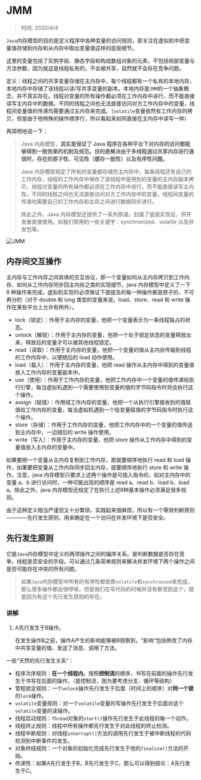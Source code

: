 # JMM

> 时间: 2020/4/4

`Java`内存模型的目的是定义程序中各种变量的访问规则，即关注在虚拟机中把变量值存储到内存和从内存中取出变量值这样的底层细节。

这里的变量包括了实例字段、静态字段和构成数组对象的元素，不包括局部变量与方法参数，因为就这是线程私有的，不会被共享，自然就不会存在竞争问题。

定义：线程之间的共享变量存储在主内存中，每个线程都有一个私有的本地内存，本地内存中存储了该线程以读/写共享变量的副本。本地内存是`JMM`的一个抽象概念，并不真实存在。线程对变量的所有操作都必须在工作内存中进行，而不能直接读写主内存中的数据。不同的线程之间也无法直接访问对方工作内存中的变量，线程间变量值的传递均需要通过主内存来完成。（`volatile`变量依然有工作内存的拷贝，但是由于他特殊的操作顺序行，所以看起来如同直接在主内存中读写一样）

再简明地说一下：

> Java 内存模型，**其实是保证了 Java 程序在各种平台下对内存的访问都能够得到一致效果的机制及规范。目的是解决由于多线程通过共享内存进行通信时，存在的原子性、可见性（缓存一致性）以及有序性问题。**
>
> Java 内存模型规定了所有的变量都存储在主内存中，每条线程还有自己的工作内存，线程的工作内存中保存了该线程中是用到的变量的主内存副本拷贝，线程对变量的所有操作都必须在工作内存中进行，而不能直接读写主内存。不同的线程之间也无法直接访问对方工作内存中的变量，线程间变量的传递均需要自己的工作内存和主存之间进行数据同步进行。
>
> 除此之外，Java 内存模型还提供了一系列原语，封装了底层实现后，供开发者直接使用。如我们常用的一些关键字：synchronized、volatile 以及并发包等。

![JMM](http://www.qxnekoo.cn:8888/images/2020/03/19/JMM.png)

## 内存间交互操作

主内存与工作内存之间具体的交互协议，即一个变量如何从主内存拷贝到工作内存、如何从工作内存同步回主内存之类的实现细节，java 内存模型中定义了一下 8 种操作来完成，虚拟机实现时必须保证下面提及的每一种操作都是原子的、不可再分的（对于 double 和 long 类型的变量来说，load、store、read 和 write 操作在某些平台上允许有例外）。

- lock（锁定）：作用于主内存的变量，他把一个变量表示为一条线程独占的状态。
- unlock（解锁）：作用于主内存的变量，他把一个处于锁定状态的变量释放出来，释放后的变量才可以被其他线程锁定。
- read（读取）：作用于主内存的变量，他把一个变量的值从主内存传输到线程的工作内存中，以便随后的 load 动作使用。
- load（载入）：作用于主内存的变量，他把 read 操作从主内存中得到的变量值放入工作内存的变量副本中。
- use（使用）：作用于工作内存的变量，他把工作内存中一个变量的值传递给执行引擎，每当虚拟机遇到一个需要使用到变量的值的字节码指令时将会执行这个操作。
- assign（赋值）：作用域工作内存的变量，他把一个从执行引擎接收到的值赋值给工作内存的变量，每当虚拟机遇到一个给变量赋值的字节码指令时执行这个操作。
- store（存储）：作用于工作内存的变量，他把工作内存中的一个变量的值传送到主内存中，一边随后的 write 操作使用。
- write（写入）：作用于主内存的变量，他把 store 操作从工作内存中得到的变量值放入主内存的变量中。

如果要把一个变量从主内存复制到工作内存，那就要顺序地执行 read 和 load 操作，如果要把变量从工作内存同步回主内存，就要顺序地执行 store 和 write 操作。注意，java 内存模型只要求上述两个操作是可插入指令的，如对主内存中的变量 a、b 进行访问时，一种可能出现的顺序是 read a、read b、load b、load a。除此之外，java 内存模型还规定了在执行上述8种基本操作必须满足很多规则。

由于这种定义相当严谨但又十分繁琐，实践起来很麻烦，所以有一个等效判断原则————先行发生原则，用来确定在一个访问在并发环境下是否安全。

## 先行发生原则

它是`Java`内存模型中定义的两项操作之间的偏序关系。是判断数据是否存在竞争，线程是否安全的手段。可以通过几条简单规则来解决并发环境下两个操作之间是否可能存在冲突的所有问题。

> 如果`Java`内存模型中所有的有序性都依靠`volatile`和`synchronzed`来完成，那么很多操作都会很啰嗦，但是我们在写代码的时候并没有察觉到这个，就是因为有这个先行发生原则的存在。

### 讲解

1. A先行发生于B操作。

   在发生操作B之前，操作A产生的影响能够被B观察到，“影响”包括修改了内存中共享变量的值、发送了消息、调用了方法。

一些“天然的先行发生关系”：

- 程序次序规则：**在一个线程内**，按照**控制流**的顺序，书写在前面的操作先行发生于书写在后面的操作。（是控制流，因为要考虑分支、循环等结构）
- 管程锁定规则：一个`unlock`操作先行发生于后面（时间上的顺序）对**同一个锁**的`lock`操作。
- `volatile`变量规则：对一个`volatile`变量的写操作先行发生于后面对这个`volatile`变量的读操作。
- 线程启动规则：`Thread`对象的`start()`操作先行发生于此线程的每一个动作。
- 线程终止规则：线程中所有操作都先行发生于对此线程的终止检测。
- 线程中断规则：对线程`interrupt()`方法的调用先行发生于被中断线程的代码检测到中断事件的发生。
- 对象终结规则：一个对象的初始化完成先行发生于他的`finalize()`方法的开始。
- 传递性：如果A先行发生于B，B先行发生于C，那么可以得到结论：A先行发生于C。